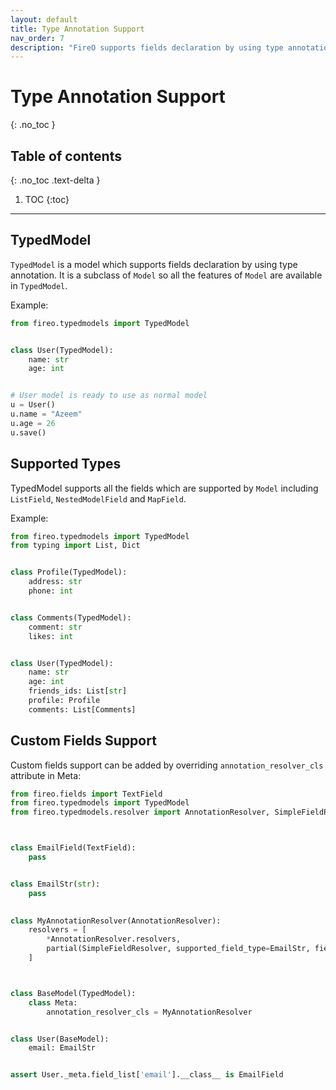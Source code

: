 ```yaml
---
layout: default
title: Type Annotation Support
nav_order: 7
description: "FireO supports fields declaration by using type annotation (v2.0.0)"
---
```


# Type Annotation Support

{: .no_toc }

## Table of contents

{: .no_toc .text-delta }

1. TOC
   {:toc}

---

## TypedModel

`TypedModel` is a model which supports fields declaration by using type annotation.
It is a subclass of `Model` so all the features of `Model` are available in `TypedModel`.

Example:

```python
from fireo.typedmodels import TypedModel


class User(TypedModel):
    name: str
    age: int


# User model is ready to use as normal model
u = User()
u.name = "Azeem"
u.age = 26
u.save()
```

## Supported Types

TypedModel supports all the fields which are supported by `Model` including `ListField`, `NestedModelField`
and `MapField`.

Example:

```python
from fireo.typedmodels import TypedModel
from typing import List, Dict


class Profile(TypedModel):
    address: str
    phone: int


class Comments(TypedModel):
    comment: str
    likes: int


class User(TypedModel):
    name: str
    age: int
    friends_ids: List[str]
    profile: Profile
    comments: List[Comments]
```

## Custom Fields Support

Custom fields support can be added by overriding `annotation_resolver_cls` attribute in Meta:

```python
from fireo.fields import TextField
from fireo.typedmodels import TypedModel
from fireo.typedmodels.resolver import AnnotationResolver, SimpleFieldResolver, partial



class EmailField(TextField):
    pass


class EmailStr(str):
    pass
    

class MyAnnotationResolver(AnnotationResolver):
    resolvers = [
        *AnnotationResolver.resolvers, 
        partial(SimpleFieldResolver, supported_field_type=EmailStr, field_class=EmailField),
    ]



class BaseModel(TypedModel):
    class Meta:
        annotation_resolver_cls = MyAnnotationResolver


class User(BaseModel):
    email: EmailStr


assert User._meta.field_list['email'].__class__ is EmailField
```
